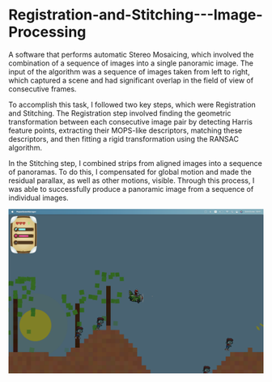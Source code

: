 # Registration-and-Stitching---Image-Processing


A software that performs automatic Stereo Mosaicing, which involved the combination of a sequence of images into a single panoramic image. The input of the algorithm was a sequence of images taken from left to right, which captured a scene and had significant overlap in the field of view of consecutive frames.

To accomplish this task, I followed two key steps, which were Registration and Stitching. The Registration step involved finding the geometric transformation between each consecutive image pair by detecting Harris feature points, extracting their MOPS-like descriptors, matching these descriptors, and then fitting a rigid transformation using the RANSAC algorithm.

In the Stitching step, I combined strips from aligned images into a sequence of panoramas. To do this, I compensated for global motion and made the residual parallax, as well as other motions, visible. Through this process, I was able to successfully produce a panoramic image from a sequence of individual images.

<img align="center" alt="HTML"  src="https://github.com/yosefede06/Robot-vs-Zombies-game/blob/main/screen3.png" />

